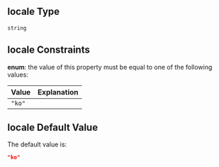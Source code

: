 ## locale Type

`string`

## locale Constraints

**enum**: the value of this property must be equal to one of the following values:

| Value  | Explanation |
| :----- | :---------- |
| `"ko"` |             |

## locale Default Value

The default value is:

```json
"ko"
```
